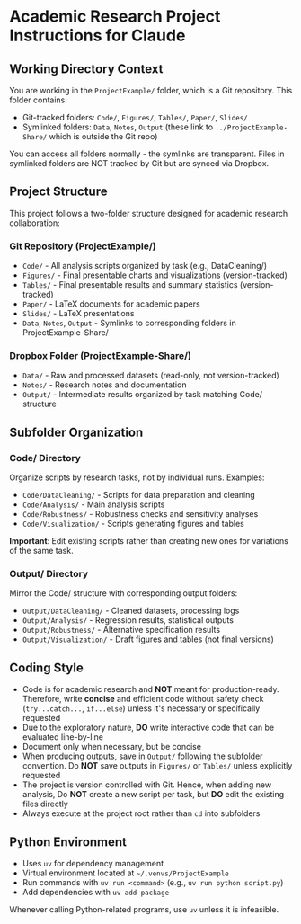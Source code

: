 
# Academic Research Project Instructions for Claude

## Working Directory Context

You are working in the `ProjectExample/` folder, which is a Git repository. This folder contains:
- Git-tracked folders: `Code/`, `Figures/`, `Tables/`, `Paper/`, `Slides/`
- Symlinked folders: `Data`, `Notes`, `Output` (these link to `../ProjectExample-Share/` which is outside the Git repo)

You can access all folders normally - the symlinks are transparent. Files in symlinked folders are NOT tracked by Git but are synced via Dropbox.

## Project Structure

This project follows a two-folder structure designed for academic research collaboration:

### Git Repository (ProjectExample/)
- `Code/` - All analysis scripts organized by task (e.g., DataCleaning/)
- `Figures/` - Final presentable charts and visualizations (version-tracked)
- `Tables/` - Final presentable results and summary statistics (version-tracked)
- `Paper/` - LaTeX documents for academic papers
- `Slides/` - LaTeX presentations
- `Data`, `Notes`, `Output` - Symlinks to corresponding folders in ProjectExample-Share/

### Dropbox Folder (ProjectExample-Share/)
- `Data/` - Raw and processed datasets (read-only, not version-tracked)
- `Notes/` - Research notes and documentation
- `Output/` - Intermediate results organized by task matching Code/ structure

## Subfolder Organization

### Code/ Directory
Organize scripts by research tasks, not by individual runs. Examples:
- `Code/DataCleaning/` - Scripts for data preparation and cleaning
- `Code/Analysis/` - Main analysis scripts
- `Code/Robustness/` - Robustness checks and sensitivity analyses
- `Code/Visualization/` - Scripts generating figures and tables

**Important**: Edit existing scripts rather than creating new ones for variations of the same task.

### Output/ Directory
Mirror the Code/ structure with corresponding output folders:
- `Output/DataCleaning/` - Cleaned datasets, processing logs
- `Output/Analysis/` - Regression results, statistical outputs
- `Output/Robustness/` - Alternative specification results
- `Output/Visualization/` - Draft figures and tables (not final versions)


## Coding Style

- Code is for academic research and **NOT** meant for production-ready. Therefore, write **concise** and efficient code without safety check (`try...catch...`, `if...else`) unless it's necessary or specifically requested
- Due to the exploratory nature, **DO** write interactive code that can be evaluated line-by-line
- Document only when necessary, but be concise
- When producing outputs, save in `Output/` following the subfolder convention. Do **NOT** save outputs in `Figures/` or `Tables/` unless explicitly requested
- The project is version controlled with Git. Hence, when adding new analysis, Do **NOT** create a new script per task, but **DO** edit the existing files directly
- Always execute at the project root rather than `cd` into subfolders

## Python Environment

- Uses `uv` for dependency management
- Virtual environment located at `~/.venvs/ProjectExample`
- Run commands with `uv run <command>` (e.g., `uv run python script.py`)
- Add dependencies with `uv add package`

Whenever calling Python-related programs, use `uv` unless it is infeasible.